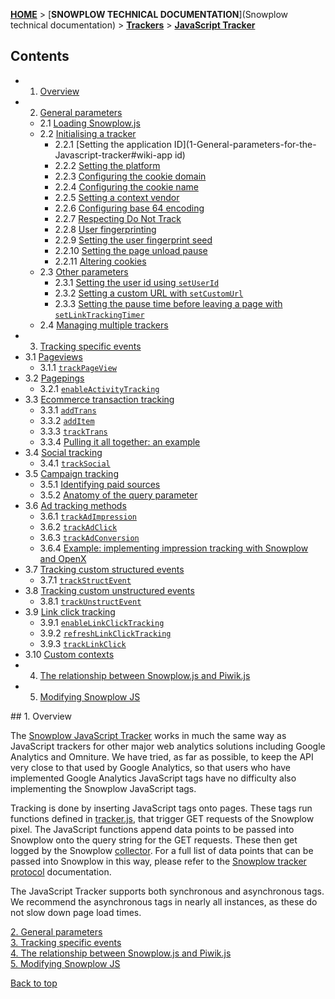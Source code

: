 <a name="top" />

[**HOME**](Home) > [**SNOWPLOW TECHNICAL DOCUMENTATION**](Snowplow technical documentation) > [**Trackers**](trackers) > [**JavaScript Tracker**](Javascript-Tracker)

## Contents

- 1. [Overview](#overview)  
- 2. [General parameters](1-General-parameters-for-the-Javascript-tracker#wiki-general)  
  - 2.1 [Loading Snowplow.js](1-General-parameters-for-the-Javascript-tracker#wiki-loading)
  - 2.2 [Initialising a tracker](1-General-parameters-for-the-Javascript-tracker#wiki-initialisation)
    - 2.2.1 [Setting the application ID](1-General-parameters-for-the-Javascript-tracker#wiki-app id)
    - 2.2.2 [Setting the platform](1-General-parameters-for-the-Javascript-tracker#wiki-platform)
    - 2.2.3 [Configuring the cookie domain](1-General-parameters-for-the-Javascript-tracker#wiki-cookie-domain)
    - 2.2.4 [Configuring the cookie name](1-General-parameters-for-the-Javascript-tracker#wiki-cookie-name)
    - 2.2.5 [Setting a context vendor](1-General-parameters-for-the-Javascript-tracker#wiki-context-vendor)
    - 2.2.6 [Configuring base 64 encoding](1-General-parameters-for-the-Javascript-tracker#wiki-base-64)
    - 2.2.7 [Respecting Do Not Track](1-General-parameters-for-the-Javascript-tracker#wiki-respect-do-not-track)
    - 2.2.8 [User fingerprinting](1-General-parameters-for-the-Javascript-tracker#wiki-user-fingerprint)
    - 2.2.9 [Setting the user fingerprint seed](1-General-parameters-for-the-Javascript-tracker#wiki-user-fingerprint-seed)
    - 2.2.10 [Setting the page unload pause](1-General-parameters-for-the-Javascript-tracker#wiki-page-unload-timer)
    - 2.2.11 [Altering cookies](1-General-parameters-for-the-Javascript-tracker#wiki-write-cookies)
  - 2.3 [Other parameters](1-General-parameters-for-the-Javascript-tracker#wiki-other)
    - 2.3.1 [Setting the user id using `setUserId`](1-General-parameters-for-the-Javascript-tracker#wiki-user-id)
    - 2.3.2 [Setting a custom URL with `setCustomUrl`](1-General-parameters-for-the-Javascript-tracker#wiki-custom-url)
    - 2.3.3 [Setting the pause time before leaving a page with `setLinkTrackingTimer`](1-General-parameters-for-the-Javascript-tracker#wiki-tracker-pause)
  - 2.4 [Managing multiple trackers](1-General-parameters-for-the-Javascript-tracker#wiki-multiple-trackers)
- 3. [Tracking specific events](2-Specific-event-tracking-with-the-Javascript-tracker#wiki-tracking-specific-events)  
- 3.1 [Pageviews](2-Specific-event-tracking-with-the-Javascript-tracker#wiki-page)  
  - 3.1.1 [`trackPageView`](2-Specific-event-tracking-with-the-Javascript-tracker#wiki-trackPageView)  
- 3.2 [Pagepings](2-Specific-event-tracking-with-the-Javascript-tracker#wiki-pagepings)  
  - 3.2.1 [`enableActivityTracking`](2-Specific-event-tracking-with-the-Javascript-tracker#wiki-enableActivityTracking)  
- 3.3 [Ecommerce transaction tracking](2-Specific-event-tracking-with-the-Javascript-tracker#wiki-ecommerce)  
  - 3.3.1 [`addTrans`](2-Specific-event-tracking-with-the-Javascript-tracker#wiki-addTrans)  
  - 3.3.2 [`addItem`](2-Specific-event-tracking-with-the-Javascript-tracker#wiki-addItem)  
  - 3.3.3 [`trackTrans`](2-Specific-event-tracking-with-the-Javascript-tracker#wiki-trackTrans)  
  - 3.3.4 [Pulling it all together: an example](2-Specific-event-tracking-with-the-Javascript-tracker#wiki-ecomm-example)
- 3.4 [Social tracking](2-Specific-event-tracking-with-the-Javascript-tracker#wiki-social) 
  - 3.4.1 [`trackSocial`](2-Specific-event-tracking-with-the-Javascript-tracker#wiki-trackSocial) 
- 3.5 [Campaign tracking](2-Specific-event-tracking-with-the-Javascript-tracker#wiki-campaign)  
  - 3.5.1 [Identifying paid sources](2-Specific-event-tracking-with-the-Javascript-tracker#wiki-identifying-paid-sources)  
  - 3.5.2 [Anatomy of the query parameter](2-Specific-event-tracking-with-the-Javascript-tracker#wiki-anatomy-of-the-query-parameter)
- 3.6 [Ad tracking methods](2-Specific-event-tracking-with-the-Javascript-tracker#wiki-ad-tracking) 
  - 3.6.1 [`trackAdImpression`](2-Specific-event-tracking-with-the-Javascript-tracker#wiki-adImpression)
  - 3.6.2 [`trackAdClick`](2-Specific-event-tracking-with-the-Javascript-tracker#wiki-adClick)
  - 3.6.3 [`trackAdConversion`](2-Specific-event-tracking-with-the-Javascript-tracker#wiki-adConversion)
  - 3.6.4 [Example: implementing impression tracking with Snowplow and OpenX](2-Specific-event-tracking-with-the-Javascript-tracker#wiki-ad-example)
- 3.7 [Tracking custom structured events](2-Specific-event-tracking-with-the-Javascript-tracker#wiki-custom-structured-events)  
  - 3.7.1 [`trackStructEvent`](2-Specific-event-tracking-with-the-Javascript-tracker#wiki-trackStructEvent)
- 3.8 [Tracking custom unstructured events](2-Specific-event-tracking-with-the-Javascript-tracker#wiki-custom-unstructured-events)
  - 3.8.1 [`trackUnstructEvent`](2-Specific-event-tracking-with-the-Javascript-tracker#wiki-trackUnstructEvent)   
- 3.9 [Link click tracking](2-Specific-event-tracking-with-the-Javascript-tracker#wiki-link-click-tracking)
  - 3.9.1 [`enableLinkClickTracking`](2-Specific-event-tracking-with-the-Javascript-tracker#wiki-enableLinkClickTracking)
  - 3.9.2 [`refreshLinkClickTracking`](2-Specific-event-tracking-with-the-Javascript-tracker#wiki-refreshLinkClickTracking)
  - 3.9.3 [`trackLinkClick`](2-Specific-event-tracking-with-the-Javascript-tracker#wiki-trackLinkClick)
- 3.10 [Custom contexts](2-Specific-event-tracking-with-the-Javascript-tracker#wiki-custom-contexts)
- 4. [The relationship between Snowplow.js and Piwik.js](3-The-relationship-between-SnowPlow.js-and-Piwik.js)
- 5. [Modifying Snowplow JS](Modifying-snowplow-js)


<a name="overview" />
## 1. Overview

The [Snowplow JavaScript Tracker](https://github.com/snowplow/snowplow/tree/master/1-trackers/javascript-tracker/) works in much the same way as JavaScript trackers for other major web analytics solutions including Google Analytics and Omniture. We have tried, as far as possible, to keep the API very close to that used by Google Analytics, so that users who have implemented Google Analytics JavaScript tags have no difficulty also implementing the Snowplow JavaScript tags.

Tracking is done by inserting JavaScript tags onto pages. These tags run functions defined in [tracker.js](https://github.com/snowplow/snowplow-javascript-tracker/blob/master/src/js/tracker.js), that trigger GET requests of the Snowplow pixel. The JavaScript functions append data points to be passed into Snowplow onto the query string for the GET requests. These then get logged by the Snowplow [collector](collectors). For a full list of data points that can be passed into Snowplow in this way, please refer to the [Snowplow tracker protocol](snowplow-tracker-protocol) documentation.

The JavaScript Tracker supports both synchronous and asynchronous tags. We recommend the asynchronous tags in nearly all instances, as these do not slow down page load times. 

[2. General parameters](1-General-parameters-for-the-Javascript-tracker#wiki-general)  
[3. Tracking specific events](2-Specific-event-tracking-with-the-Javascript-tracker#wiki-tracking-specific-events)  
[4. The relationship between Snowplow.js and Piwik.js](3-The-relationship-between-SnowPlow.js-and-Piwik.js)  
[5. Modifying Snowplow JS](Modifying-snowplow-js)


[Back to top](#top)  
